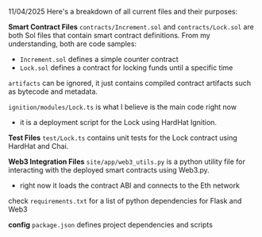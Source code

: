 11/04/2025
Here's a breakdown of all current files and their purposes:

**Smart Contract Files**
`contracts/Increment.sol` and `contracts/Lock.sol` are both Sol files that contain smart contract definitions. From my understanding, both are code samples:
- `Increment.sol` defines a simple counter contract
- `Lock.sol` defines a contract for locking funds until a specific time

`artifacts` can be ignored, it just contains compiled contract artifacts such as bytecode and metadata.

`ignition/modules/Lock.ts` is what I believe is the main code right now
- it is a deployment script for the Lock using HardHat Ignition.

**Test Files**
`test/Lock.ts` contains unit tests for the Lock contract using HardHat and Chai.

**Web3 Integration Files**
`site/app/web3_utils.py` is a python utility file for interacting with the deployed smart contracts using Web3.py.
- right now it loads the contract ABI and connects to the Eth network

check `requirements.txt` for a list of python dependencies for Flask and Web3

**config**
`package.json` defines project dependencies and scripts